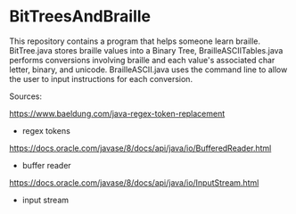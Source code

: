 # BitTreesAndBraille

This repository contains a program that helps someone learn braille. BitTree.java stores
braille values into a Binary Tree, BrailleASCIITables.java performs conversions involving
braille and each value's associated char letter, binary, and unicode. BrailleASCII.java
uses the command line to allow the user to input instructions for each conversion.

Sources:

https://www.baeldung.com/java-regex-token-replacement
- regex tokens

https://docs.oracle.com/javase/8/docs/api/java/io/BufferedReader.html
- buffer reader

https://docs.oracle.com/javase/8/docs/api/java/io/InputStream.html
- input stream
